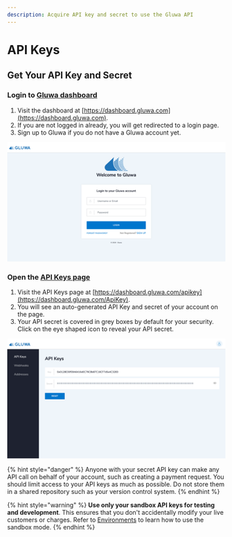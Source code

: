 ```yaml
---
description: Acquire API key and secret to use the Gluwa API
---
```


# API Keys

## **Get Your API Key and Secret**

### Login to [Gluwa dashboard](http://dashboard.gluwa.com)

1. Visit the dashboard at [https://dashboard.gluwa.com](https://dashboard.gluwa.com).
2. If you are not logged in already, you will get redirected to a login page.
3. Sign up to Gluwa if you do not have a Gluwa account yet.

![Login to Gluwa Dashboard](../../.gitbook/assets/screen-shot-2019-10-19-at-10.58.35-am.png)

### Open the [API Keys page](http://dashboard.gluwa.com/APIKey)

1. Visit the API Keys page at [https://dashboard.gluwa.com/apikey](https://dashboard.gluwa.com/ApiKey).
2. You will see an auto-generated API Key and secret of your account on the page.
3. Your API secret is covered in grey boxes by default for your security. Click on the eye shaped icon to reveal your API secret.

![API Keys Page on Gluwa Dashboard](../../.gitbook/assets/apikey.png)

{% hint style="danger" %}
Anyone with your secret API key can make any API call on behalf of your account, such as creating a payment request. You should limit access to your API keys as much as possible. Do not store them in a shared repository such as your version control system.
{% endhint %}

{% hint style="warning" %}
**Use only your sandbox API keys for testing and development**. This ensures that you don't accidentally modify your live customers or charges. Refer to [Environments](../../development/environments.md#sandbox-environment-urls) to learn how to use the sandbox mode.
{% endhint %}

